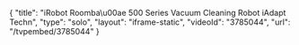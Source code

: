 {
    "title": "iRobot Roomba\u00ae 500 Series Vacuum Cleaning Robot iAdapt Techn",
    "type": "solo",
    "layout": "iframe-static",
    "videoId": "3785044",
    "url": "\/tvpembed\/3785044"
}